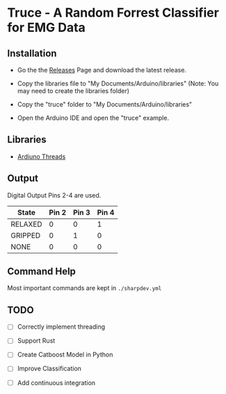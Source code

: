 # Truce - A Random Forrest Classifier for EMG Data

## Installation

- Go the the [Releases](https://github.com/Sharpz7/truce/releases) Page and download the latest release.

- Copy the libraries file to "My Documents/Arduino/libraries" (Note: You may need to create the libraries folder)

- Copy the "truce" folder to "My Documents/Arduino/libraries"

- Open the Arduino IDE and open the "truce" example.

## Libraries
- [Ardiuno Threads](https://github.com/ivanseidel/ArduinoThread)

## Output

Digital Output Pins 2-4 are used.

|  State  | Pin 2 | Pin 3 | Pin 4 |
|---------|-------|-------|-------|
| RELAXED | 0     | 0     | 1     |
| GRIPPED | 0     | 1     | 0     |
| NONE    | 0     | 0     | 0     |


## Command Help

Most important commands are kept in `./sharpdev.yml`

## TODO

- [ ] Correctly implement threading
- [ ] Support Rust
- [ ] Create Catboost Model in Python
- [ ] Improve Classification
- [ ] Add continuous integration

